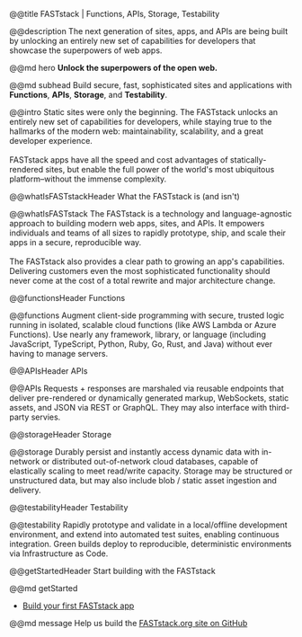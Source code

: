 @@title
FASTstack | Functions, APIs, Storage, Testability


@@description
The next generation of sites, apps, and APIs are being built by unlocking an entirely new set of capabilities for developers that showcase the superpowers of web apps.


@@md hero
**Unlock the superpowers of the open web.**

@@md subhead
Build secure, fast, sophisticated sites and applications with<br/> **Functions**, **APIs**, **Storage**, and **Testability**.


@@intro
Static sites were only the beginning. The FASTstack unlocks an entirely new set of capabilities for developers, while staying true to the hallmarks of the modern web: maintainability, scalability, and a great developer experience.
<br/><br/>
FASTstack apps have all the speed and cost advantages of statically-rendered sites, but enable the full power of the world's most ubiquitous platform–without the immense complexity.


@@whatIsFASTstackHeader
What the FASTstack is (and isn't)

@@whatIsFASTstack
The FASTstack is a technology and language-agnostic approach to building modern web apps, sites, and APIs. It empowers individuals and teams of all sizes to rapidly prototype, ship, and scale their apps in a secure, reproducible way.
<br/><br/>
The FASTstack also provides a clear path to growing an app's capabilities. Delivering customers even the most sophisticated functionality should never come at the cost of a total rewrite and major architecture change.


@@functionsHeader
Functions

@@functions
Augment client-side programming with secure, trusted logic running in isolated, scalable cloud functions (like AWS Lambda or Azure Functions). Use nearly any framework, library, or language (including JavaScript, TypeScript, Python, Ruby, Go, Rust, and Java) without ever having to manage servers.


@@APIsHeader
APIs

@@APIs
Requests + responses are marshaled via reusable endpoints that deliver pre-rendered or dynamically generated markup, WebSockets, static assets, and JSON via REST or GraphQL. They may also interface with third-party servies.


@@storageHeader
Storage

@@storage
Durably persist and instantly access dynamic data with in-network or distributed out-of-network cloud databases, capable of elastically scaling to meet read/write capacity. Storage may be structured or unstructured data, but may also include blob / static asset ingestion and delivery.


@@testabilityHeader
Testability

@@testability
Rapidly prototype and validate in a local/offline development environment, and extend into automated test suites, enabling continuous integration. Green builds deploy to reproducible, deterministic environments via Infrastructure as Code.


@@getStartedHeader
Start building with the FASTstack

@@md getStarted
- [Build your first FASTstack app](/get-started)

@@md message
Help us build the [FASTstack.org site on GitHub](https://github.com/faststack/FASTstack.org)
